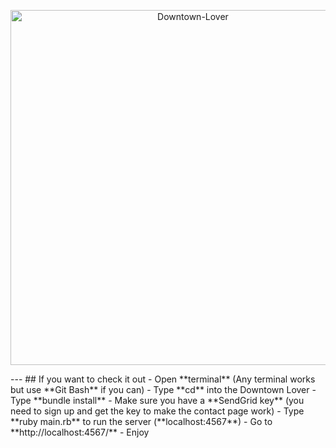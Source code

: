 <p align="center">
    <img alt="Downtown-Lover" src="http://i.cubeupload.com/3SvRwq.png" width="568">
</p>
---
## If you want to check it out
- Open **terminal** (Any terminal works but use **Git Bash** if you can)
- Type **cd** into the Downtown Lover
- Type **bundle install**
- Make sure you have a **SendGrid key** (you need to sign up and get the key to make the contact page work)
- Type **ruby main.rb** to run the server (**localhost:4567**)
- Go to **http://localhost:4567/**
- Enjoy

